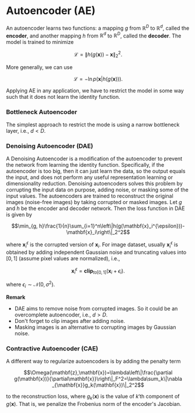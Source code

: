 
# Autoencoder (AE)
An autoencoder learns two functions: a mapping $g$ from $\mathbb{R}^D$ to $\mathbb{R}^d$, called the **encoder**, and another mapping $h$ from $\mathbb{R}^d$ to $\mathbb{R}^D$, called the **decoder**. The model is trained to minimize
```math
\mathcal{L}=\|h(g(\mathbf{x}))-\mathbf{x}\|_2^2.
```
More generally, we can use
```math
\mathcal{L}=-\ln p(\mathbf{x}|h(g(\mathbf{x}))).
```
Applying AE in any application, we have to restrict the model in some way such that it does not learn the identity function.

### Bottleneck Autoencoder
The simplest approach to restrict the mode is using a narrow bottleneck layer, i.e., $d<D$.


### Denoising Autoencoder (DAE)
A Denoising Autoencoder is a modification of the autoencoder to prevent the network from learning the identity function. Specifically, if the autoencoder is too big, then it can just learn the data, so the output equals the input, and does not perform any useful representation learning or dimensionality reduction. Denoising autoencoders solves this problem by corrupting the input data on purpose, adding noise, or masking some of the input values. The autoencoders are trained to reconstruct the original images (noise-free images) by taking corrupted or masked images.
Let $g$ and $h$ be the encoder and decoder network. Then the loss function in DAE is given by
```math
\min_{g, h}\frac{1}{n}\sum_{i=1}^n\left\|h(g(\mathbf{x}_i^{\epsilon}))-\mathbf{x}_i\right\|_2^2
```

where $\mathbf{x}_i^{\epsilon}$ is the corrupted version of $\mathbf{x}_i$. For image dataset, usually $\mathbf{x}_i^{\epsilon}$ is obtained by adding independent Gaussian noise and truncating values into $[0,1]$ (assume pixel values are normalized), i.e.,
```math
\mathbf{x}_{i}^{\epsilon}=\textbf{clip}_{to [0,1]}\left(\mathbf{x}_i+\epsilon_i\right).
```
where $\epsilon_i\sim\mathcal{N}(0,\sigma^2)$.


**Remark**
* DAE aims to remove noise from corrupted images. So it could be an overcomplete autoencoder, i.e., $d>D$.
* Don't forget to clip images after adding noise.
* Masking images is an alternative to corrupting images by Gaussian noise.


### Contractive Autoencoder (CAE)
A different way to regularize autoencoders is by adding the penalty term
```math
\Omega(\mathbf{z},\mathbf{x})=\lambda\left\|\frac{\partial 
g(\mathbf{x})}{\partial\mathbf{x}}\right\|_F^2=\lambda\sum_k\|\nabla
_{\mathbf{x}}g_k(\mathbf{x})\|_2^2
```
to the reconstruction loss, where $g_{k}(\mathbf{x})$ is the value of $k'$th component of $g(\mathbf{x})$. That is, we penalize the Frobenius norm of the encoder's Jacobian.



